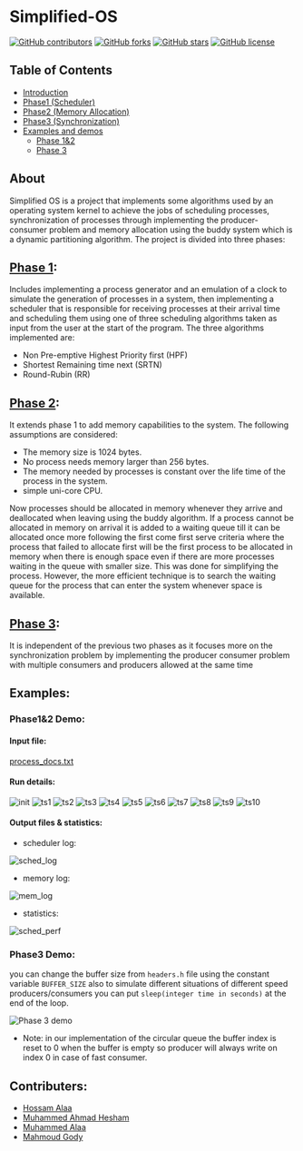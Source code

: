 # Simplified-OS

[![GitHub contributors](https://img.shields.io/github/contributors/MuhammeedAlaa/Simplified-OS)](https://github.com/MuhammeedAlaa/Simplified-OS/graphs/contributors)
[![GitHub forks](https://img.shields.io/github/forks/MuhammeedAlaa/Simplified-OS)](https://github.com/MuhammeedAlaa/Simplified-OS/network/members)
[![GitHub stars](https://img.shields.io/github/stars/MuhammeedAlaa/Simplified-OS)](https://github.com/MuhammeedAlaa/Simplified-OS/stargazers)
[![GitHub license](https://img.shields.io/github/license/MuhammeedAlaa/Simplified-OS)](https://github.com/MuhammeedAlaa/Simplified-OS/blob/master/License)
## Table of Contents
- [Introduction](#About)
- [Phase1 (Scheduler)](#Phase-1)
- [Phase2 (Memory Allocation)](#Phase-2)
- [Phase3 (Synchronization)](#Phase-3)
- [Examples and demos](#examples)
  * [Phase 1&2](#Phase1&2-Demo)
  * [Phase 3](#Phase3-Demo)

## About
Simplified OS is a project that implements some algorithms used by an operating system kernel to achieve the jobs of scheduling processes, synchronization of processes through implementing the producer-consumer problem and memory allocation using the buddy system which is a dynamic partitioning algorithm. The project is divided into three phases:
## [Phase 1](/Phase1):
Includes implementing a process generator and an emulation of a clock to simulate the generation of processes in a system, then implementing a scheduler that is responsible for receiving processes at their arrival time and scheduling them using one of three scheduling algorithms taken as input from the user at the start of the program. The three algorithms implemented are:
- Non Pre-emptive Highest Priority first (HPF)
- Shortest Remaining time next (SRTN)
- Round-Rubin (RR)
## [Phase 2](/Phase2):
It extends phase 1 to add memory capabilities to the system. The following assumptions are considered:
- The memory size is 1024 bytes.
- No process needs memory larger than 256 bytes.
- The memory needed by processes is constant over the life time of the process in the system.
- simple uni-core CPU.

Now processes should be allocated in memory whenever they arrive and deallocated when leaving using the buddy algorithm. If a process cannot be allocated in memory on arrival it is added to a waiting queue till it can be allocated once more following the first come first serve criteria where the process that failed to allocate first will be the first process to be allocated in memory when there is enough space even if there are more processes waiting in the queue with smaller size. This was done for simplifying the process. However, the more efficient technique is to search the waiting queue for the process that can enter the system whenever space is available.
## [Phase 3](/Phase3):
It is independent of the previous two phases as it focuses more on the synchronization problem by implementing the producer consumer problem with multiple consumers and producers allowed at the same time

## Examples:
### Phase1&2 Demo: 
#### Input file:
[process_docs.txt](Phase2/testcases/processes_doc.txt)
#### Run details:
![init](Screenshots/Phase1&2/initialization.png)
![ts1](Screenshots/Phase1&2/ts1.png)
![ts2](Screenshots/Phase1&2/ts2.png)
![ts3](Screenshots/Phase1&2/ts3.png)
![ts4](Screenshots/Phase1&2/ts4.png)
![ts5](Screenshots/Phase1&2/ts5.png)
![ts6](Screenshots/Phase1&2/ts6.png)
![ts7](Screenshots/Phase1&2/ts7.png)
![ts8](Screenshots/Phase1&2/ts8.png)
![ts9](Screenshots/Phase1&2/ts9.png)
![ts10](Screenshots/Phase1&2/ts10.png)
#### Output files & statistics:
- scheduler log:

![sched_log](Screenshots/Phase1&2/sched_log.png)

- memory log:

![mem_log](Screenshots/Phase1&2/mem_log.png)

- statistics:

![sched_perf](Screenshots/Phase1&2/sched_perf.png)


### Phase3 Demo: 

you can change the buffer size from `headers.h` file using the constant variable `BUFFER_SIZE` also to simulate different situations of different speed producers/consumers you can put `sleep(integer time in seconds)` at the end of the loop.

![Phase 3 demo](Screenshots/Phase3/demo.gif)

* Note: in our implementation of the circular queue the buffer index is reset to 0 when the buffer is empty so producer will always write on index 0 in case of fast consumer.

## Contributers:
- [Hossam Alaa](https://github.com/hossamalaa69)
- [Muhammed Ahmad Hesham](https://github.com/Etshawy1)
- [Muhammed Alaa](https://github.com/MuhammeedAlaa)
- [Mahmoud Gody](https://github.com/Moodrammer)

